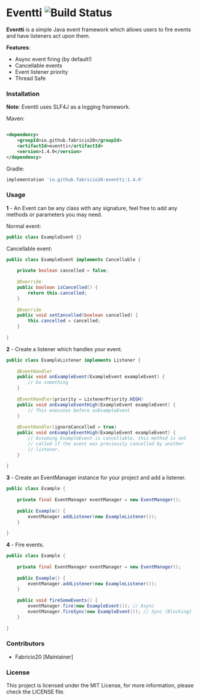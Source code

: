 # Eventti ![Build Status](https://github.com/Fabricio20/Eventti/actions/workflows/build.yml/badge.svg)
**Eventti** is a simple Java event framework which allows users to fire events and have listeners act upon them.

**Features**:
<ul>
<li>Async event firing (by default!)</li>
<li>Cancellable events</li>
<li>Event listener priority</li>
<li>Thread Safe</li>
</ul>

### Installation

**Note**: Eventti uses SLF4J as a logging framework.

Maven:

```xml

<dependency>
    <groupId>io.github.fabricio20</groupId>
    <artifactId>eventti</artifactId>
    <version>1.4.0</version>
</dependency>
```
Gradle:
```bash
implementation 'io.github.fabricio20:eventti:1.4.0'
```

### Usage

**1** - An Event can be any class with any signature, feel free to add any methods or parameters you may need.

Normal event:
```java
public class ExampleEvent {}
```

Cancellable event:
```java
public class ExampleEvent implements Cancellable {
    
    private boolean cancelled = false;
    
    @Override
    public boolean isCancelled() {
        return this.cancelled;
    }
    
    @Override
    public void setCancelled(boolean cancelled) {
        this.cancelled = cancelled;
    }
    
}
```

**2** - Create a listener which handles your event.

```java
public class ExampleListener implements Listener {
    
    @EventHandler
    public void onExampleEvent(ExampleEvent exampleEvent) {
        // Do something
    }
    
    @EventHandler(priority = ListenerPriority.HIGH)
    public void onExampleEventHigh(ExampleEvent exampleEvent) {
        // This executes before onExampleEvent
    }
    
    @EventHandler(ignoreCancelled = true)
    public void onExampleEventHigh(ExampleEvent exampleEvent) {
        // Assuming ExampleEvent is cancellable, this method is not
        // called if the event was previously cancelled by another
        // listener.
    }
    
}
```

**3** -  Create an EventManager instance for your project and add a listener.

```java
public class Example {
    
    private final EventManager eventManager = new EventManager();
    
    public Example() {
        eventManager.addListener(new ExampleListener());
    }
    
}
```

**4** - Fire events.

```java
public class Example {
    
    private final EventManager eventManager = new EventManager();
    
    public Example() {
        eventManager.addListener(new ExampleListener());
    }
    
    public void fireSomeEvents() {
        eventManager.fire(new ExampleEvent()); // Async
        eventManager.fireSync(new ExampleEvent()); // Sync (Blocking)
    }
    
}
```

### Contributors

- Fabricio20 [Maintainer]

### License
This project is licensed under the MIT License, for more information, please check the LICENSE file.
